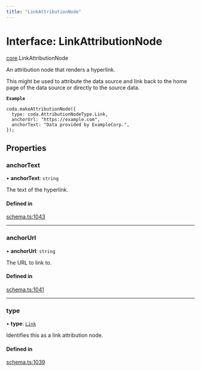 ```yaml
---
title: "LinkAttributionNode"
---
```

# Interface: LinkAttributionNode

[core](../modules/core.md).LinkAttributionNode

An attribution node that renders a hyperlink.

This might be used to attribute the data source and link back to the home page
of the data source or directly to the source data.

**`Example`**

```
coda.makeAttributionNode({
  type: coda.AttributionNodeType.Link,
  anchorUrl: "https://example.com",
  anchorText: "Data provided by ExampleCorp.",
});
```

## Properties

### anchorText

• **anchorText**: `string`

The text of the hyperlink.

#### Defined in

[schema.ts:1043](https://github.com/coda/packs-sdk/blob/main/schema.ts#L1043)

___

### anchorUrl

• **anchorUrl**: `string`

The URL to link to.

#### Defined in

[schema.ts:1041](https://github.com/coda/packs-sdk/blob/main/schema.ts#L1041)

___

### type

• **type**: [`Link`](../enums/core.AttributionNodeType.md#link)

Identifies this as a link attribution node.

#### Defined in

[schema.ts:1039](https://github.com/coda/packs-sdk/blob/main/schema.ts#L1039)
